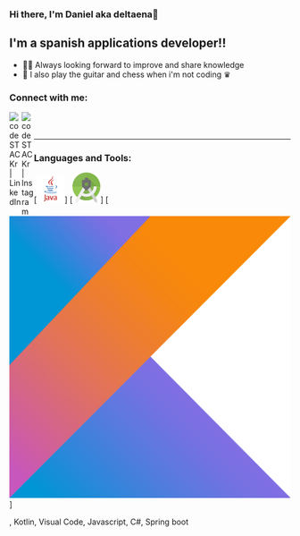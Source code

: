 ### Hi there, I'm Daniel aka deltaena👋

## I'm a spanish applications developer!!
- 💆🏻‍  Always looking forward to improve and share knowledge
- 🎸 I also play the guitar and chess when i'm not coding ♛

### Connect with me:

[<img align="left" alt="codeSTACKr | LinkedIn" width="22px" src="https://cdn.jsdelivr.net/npm/simple-icons@v3/icons/linkedin.svg" />][linkedin]
[<img align="left" alt="codeSTACKr | Instagram" width="22px" src="https://cdn.jsdelivr.net/npm/simple-icons@v3/icons/instagram.svg" />][instagram]

<br />
<br />

---

[linkedin]: https://www.linkedin.com/in/daniel-suárez-garcía-1b3650187
[instagram]: https://www.instagram.com/deltaena/

### Languages and Tools:

[<img src="https://github.com/deltaena/Resources/blob/main/java.svg" alt="drawing" width="50"/>]
[<img src="https://github.com/deltaena/Resources/blob/main/Android_Studio_Icon_(2014-2019).svg.png" alt="drawing" width="50"/>]
[<img src="https://github.com/deltaena/Resources/blob/main/Kotlin_Icon.png"/>]

, Kotlin, Visual Code, Javascript, C#, Spring boot 

